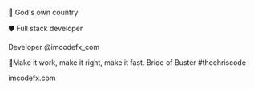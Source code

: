 🌴 God's own country

🛡️ Full stack developer

Developer @imcodefx_com

🍁Make it work, make it right, make it fast.
Bride of Buster #thechriscode

imcodefx.com
